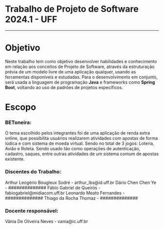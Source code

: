 <h1> Trabalho de Projeto de Software 2024.1 - UFF </h1>
<hr>

<!--<h3>Objetivo:</h3>-->
# Objetivo
Neste trabalho tem como objetivo desenvolver habilidades e conhecimento em relação aos conceitos de Projeto de Software, através da estruturação prévia de um modelo livre de uma aplicação qualquer, usando as ferramentas disponíveis e estudadas.
Para o desenvolvimento em conjunto, será usada a linguagem de programação <b>Java</b> e frameworks como <b>Spring Boot</b>, voltando ao uso de padrões de projetos específicos.

# Escopo
<h3>BEToneira:</h3>
O tema escolhido pelos integrantes foi de uma aplicação de renda extra online, que possibilita usuários realizarem atividades com apostas de forma lúdica e com sistema de moeda virtual. Sendo no total de 3 jogos: Loteria, Avião e Roleta.
Sendo usado tão como operações de autenticação, cadastro, saques, entre outras atividades de um sistema comum de apostas existente.

<h3>Discentes do Trabalho:</h3>
Arthur Leogério Bougleux Sodré - arthur_lbs@id.uff.br
Dário Chen Chen Ye - ##############
Fábio Gabriel de Queirós - fabiogabriel@midiacom.uff.br
Leonardo Meato Fernandes - ##############
Thiago da Rocha Thomaz - ##############

<!-- Contatos -->
<h3>Docente responsável:</h3>
Vânia De Oliveira Neves - vania@ic.uff.br
</hr>
